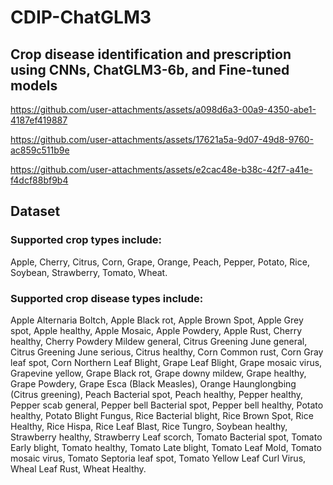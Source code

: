 # CDIP-ChatGLM3
## Crop disease identification and prescription using CNNs, ChatGLM3-6b, and Fine-tuned models

https://github.com/user-attachments/assets/a098d6a3-00a9-4350-abe1-4187ef419887


https://github.com/user-attachments/assets/17621a5a-9d07-49d8-9760-ac859c511b9e


https://github.com/user-attachments/assets/e2cac48e-b38c-42f7-a41e-f4dcf88bf9b4

## Dataset
### Supported crop types include:
 Apple, Cherry, Citrus, Corn, Grape, Orange, Peach, Pepper, Potato, Rice, Soybean, Strawberry, Tomato, Wheat.
### Supported crop disease types include: 
Apple Alternaria Boltch, Apple Black rot, Apple Brown Spot, Apple Grey spot, Apple healthy, Apple Mosaic, Apple Powdery, Apple Rust, Cherry healthy, Cherry Powdery Mildew general, Citrus Greening June general, Citrus Greening June serious, Citrus healthy, Corn Common rust, Corn Gray leaf spot, Corn Northern Leaf Blight, Grape Leaf Blight, Grape mosaic virus, Grapevine yellow, Grape Black rot, Grape downy mildew, Grape healthy, Grape Powdery, Grape Esca (Black Measles), Orange Haunglongbing (Citrus greening), Peach Bacterial spot, Peach healthy, Pepper healthy, Pepper scab general, Pepper bell Bacterial spot, Pepper bell healthy, Potato healthy, Potato Blight Fungus, Rice Bacterial blight, Rice Brown Spot, Rice Healthy, Rice Hispa, Rice Leaf Blast, Rice Tungro, Soybean healthy, Strawberry healthy, Strawberry Leaf scorch, Tomato Bacterial spot, Tomato Early blight, Tomato healthy, Tomato Late blight, Tomato Leaf Mold, Tomato mosaic virus, Tomato Septoria leaf spot, Tomato Yellow Leaf Curl Virus, Wheal Leaf Rust, Wheat Healthy.
